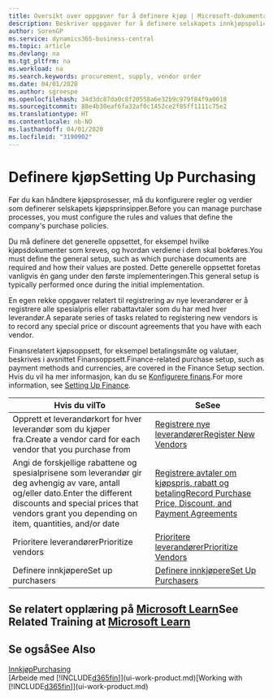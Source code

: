 ```yaml
---
title: Oversikt over oppgaver for å definere kjøp | Microsoft-dokumentasjon
description: Beskriver oppgaver for å definere selskapets innkjøpspolicyer og definere kjøpsprosessene.
author: SorenGP
ms.service: dynamics365-business-central
ms.topic: article
ms.devlang: na
ms.tgt_pltfrm: na
ms.workload: na
ms.search.keywords: procurement, supply, vendor order
ms.date: 04/01/2020
ms.author: sgroespe
ms.openlocfilehash: 34d3dc87da0c8f20558a6e32b9c979f84f9a0018
ms.sourcegitcommit: 88e4b30eaf6fa32af0c1452ce2f85ff1111c75e2
ms.translationtype: HT
ms.contentlocale: nb-NO
ms.lasthandoff: 04/01/2020
ms.locfileid: "3190902"
---
```

# <a name="setting-up-purchasing"></a><span data-ttu-id="261df-103">Definere kjøp</span><span class="sxs-lookup"><span data-stu-id="261df-103">Setting Up Purchasing</span></span>
<span data-ttu-id="261df-104">Før du kan håndtere kjøpsprosesser, må du konfigurere regler og verdier som definerer selskapets kjøpsprinsipper.</span><span class="sxs-lookup"><span data-stu-id="261df-104">Before you can manage purchase processes, you must configure the rules and values that define the company's purchase policies.</span></span>

<span data-ttu-id="261df-105">Du må definere det generelle oppsettet, for eksempel hvilke kjøpsdokumenter som kreves, og hvordan verdiene i dem skal bokføres.</span><span class="sxs-lookup"><span data-stu-id="261df-105">You must define the general setup, such as which purchase documents are required and how their values are posted.</span></span> <span data-ttu-id="261df-106">Dette generelle oppsettet foretas vanligvis én gang under den første implementeringen.</span><span class="sxs-lookup"><span data-stu-id="261df-106">This general setup is typically performed once during the initial implementation.</span></span>

<span data-ttu-id="261df-107">En egen rekke oppgaver relatert til registrering av nye leverandører er å registrere alle spesialpris eller rabattavtaler som du har med hver leverandør.</span><span class="sxs-lookup"><span data-stu-id="261df-107">A separate series of tasks related to registering new vendors is to record any special price or discount agreements that you have with each vendor.</span></span>

<span data-ttu-id="261df-108">Finansrelatert kjøpsoppsett, for eksempel betalingsmåte og valutaer, beskrives i avsnittet Finansoppsett.</span><span class="sxs-lookup"><span data-stu-id="261df-108">Finance-related purchase setup, such as payment methods and currencies, are covered in the Finance Setup section.</span></span> <span data-ttu-id="261df-109">Hvis du vil ha mer informasjon, kan du se [Konfigurere finans](finance-setup-finance.md).</span><span class="sxs-lookup"><span data-stu-id="261df-109">For more information, see [Setting Up Finance](finance-setup-finance.md).</span></span>

| <span data-ttu-id="261df-110">Hvis du vil</span><span class="sxs-lookup"><span data-stu-id="261df-110">To</span></span> | <span data-ttu-id="261df-111">Se</span><span class="sxs-lookup"><span data-stu-id="261df-111">See</span></span> |
| --- | --- |
| <span data-ttu-id="261df-112">Opprett et leverandørkort for hver leverandør som du kjøper fra.</span><span class="sxs-lookup"><span data-stu-id="261df-112">Create a vendor card for each vendor that you purchase from</span></span>|[<span data-ttu-id="261df-113">Registrere nye leverandører</span><span class="sxs-lookup"><span data-stu-id="261df-113">Register New Vendors</span></span>](purchasing-how-register-new-vendors.md) |
| <span data-ttu-id="261df-114">Angi de forskjellige rabattene og spesialprisene som leverandør gir deg avhengig av vare, antall og/eller dato.</span><span class="sxs-lookup"><span data-stu-id="261df-114">Enter the different discounts and special prices that vendors grant you depending on item, quantities, and/or date</span></span> |[<span data-ttu-id="261df-115">Registrere avtaler om kjøpspris, rabatt og betaling</span><span class="sxs-lookup"><span data-stu-id="261df-115">Record Purchase Price, Discount, and Payment Agreements</span></span>](purchasing-how-record-purchase-price-discount-payment-agreements.md) |
| <span data-ttu-id="261df-116">Prioritere leverandører</span><span class="sxs-lookup"><span data-stu-id="261df-116">Prioritize vendors</span></span> |[<span data-ttu-id="261df-117">Prioritere leverandører</span><span class="sxs-lookup"><span data-stu-id="261df-117">Prioritize Vendors</span></span>](purchasing-how-prioritize-vendors.md) |
| <span data-ttu-id="261df-118">Definere innkjøpere</span><span class="sxs-lookup"><span data-stu-id="261df-118">Set up purchasers</span></span> |[<span data-ttu-id="261df-119">Definere innkjøpere</span><span class="sxs-lookup"><span data-stu-id="261df-119">Set Up Purchasers</span></span>](purchasing-how-setup-purchasers.md) |

## <a name="see-related-training-at-microsoft-learn"></a><span data-ttu-id="261df-120">Se relatert opplæring på [Microsoft Learn](/learn/paths/trade-get-started-dynamics-365-business-central/)</span><span class="sxs-lookup"><span data-stu-id="261df-120">See Related Training at [Microsoft Learn](/learn/paths/trade-get-started-dynamics-365-business-central/)</span></span>

## <a name="see-also"></a><span data-ttu-id="261df-121">Se også</span><span class="sxs-lookup"><span data-stu-id="261df-121">See Also</span></span>

[<span data-ttu-id="261df-122">Innkjøp</span><span class="sxs-lookup"><span data-stu-id="261df-122">Purchasing</span></span>](purchasing-manage-purchasing.md)  
<span data-ttu-id="261df-123">[Arbeide med [!INCLUDE[d365fin](includes/d365fin_md.md)]](ui-work-product.md)</span><span class="sxs-lookup"><span data-stu-id="261df-123">[Working with [!INCLUDE[d365fin](includes/d365fin_md.md)]](ui-work-product.md)</span></span>

